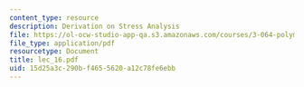 ```yaml
---
content_type: resource
description: Derivation on Stress Analysis
file: https://ol-ocw-studio-app-qa.s3.amazonaws.com/courses/3-064-polymer-engineering-fall-2003/15d25a3c290bf4655620a12c78fe6ebb_lec_16.pdf
file_type: application/pdf
resourcetype: Document
title: lec_16.pdf
uid: 15d25a3c-290b-f465-5620-a12c78fe6ebb
---
```

